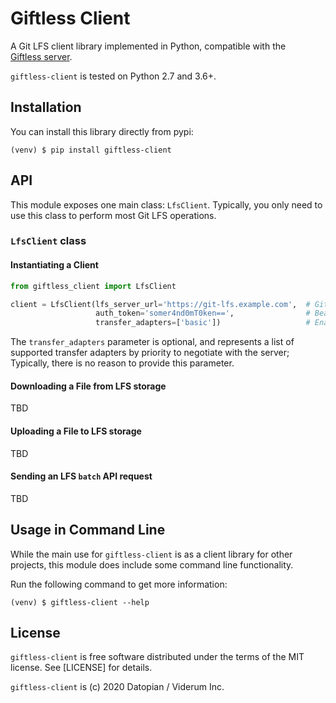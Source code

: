 Giftless Client
===============
A Git LFS client library implemented in Python, compatible with the  
[Giftless server](https://github.com/datopian/giftless). 

`giftless-client` is tested on Python 2.7 and 3.6+. 

Installation
------------
You can install this library directly from pypi:

```shell script
(venv) $ pip install giftless-client
```

API
---
This module exposes one main class: `LfsClient`. Typically, you only need to use this class to perform most 
Git LFS operations. 

### `LfsClient` class

#### Instantiating a Client
```python
from giftless_client import LfsClient

client = LfsClient(lfs_server_url='https://git-lfs.example.com',  # Git LFS server URL
                   auth_token='somer4nd0mT0ken==',                # Bearer token if required by the server
                   transfer_adapters=['basic'])                   # Enabled transfer adapters (optional)
```
The `transfer_adapters` parameter is optional, and represents a list of supported transfer adapters by priority
to negotiate with the server; Typically, there is no reason to provide this parameter.  

#### Downloading a File from LFS storage 

TBD

#### Uploading a File to LFS storage

TBD 

#### Sending an LFS `batch` API request

TBD

Usage in Command Line
---------------------
While the main use for `giftless-client` is as a client library for other projects, this module does include some 
command line functionality.

Run the following command to get more information:

```shell script
(venv) $ giftless-client --help
```

License
-------
`giftless-client` is free software distributed under the terms of the MIT license. See [LICENSE] for details. 
 
`giftless-client` is (c) 2020 Datopian / Viderum Inc.
